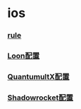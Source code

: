 # ios
### [rule](https://www.github.com/hualaX/ios/tree/main/rule)
### [Loon配置](https://www.github.com/hualaX/ios/tree/main/loon_profile.conf)
### [QuantumultX配置](https://www.github.com/hualaX/ios/tree/main/quantumultX_profile.conf)
### [Shadowrocket配置](https://github.com/hualaX/ios/tree/main/shadowrocket_profile.conf)
